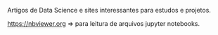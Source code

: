 Artigos de Data Science e sites interessantes para estudos e projetos.

https://nbviewer.org   => para leitura de arquivos jupyter notebooks.